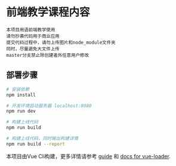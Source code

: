 # 前端教学课程内容

```
本项目用语前端教学使用
请勿抄袭代码用于商业应用
提交代码过程中，请勿上传图片和node_module文件夹
同时，尽量避免大文件上传
master分支禁止除创建者外任意用户修改
```

## 部署步骤

``` bash
# 安装依赖
npm install

# 开发环境启动服务器 localhost:8080
npm run dev

# 构建上线代码
npm run build

# 构建上线代码，同时输出构建详情
npm run build --report
```

本项目由Vue Cli构建，更多详情请参考 [guide](http://vuejs-templates.github.io/webpack/) 和 [docs for vue-loader](http://vuejs.github.io/vue-loader).
